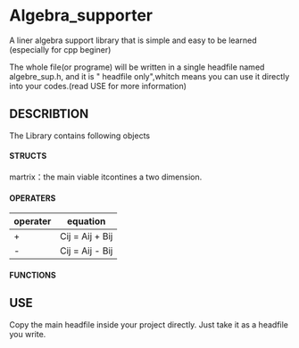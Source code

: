 # Algebra_supporter
A liner algebra support library that is simple and easy to be learned (especially for cpp beginer)

The whole file(or programe) will be written in a single headfile named algebre_sup.h, and it is " headfile only",whitch means you can use it directly into your codes.(read USE for more information)
## DESCRIBTION
The Library contains following objects
#### STRUCTS
martrix：the main viable itcontines a two dimension. 

#### OPERATERS

| operater    | equation    |
| ----------- | ----------- |
| +      | Cij = Aij + Bij       |
| -   | Cij = Aij - Bij        |
#### FUNCTIONS

## USE
Copy the main headfile inside your project directly. Just take it as a headfile you write.
